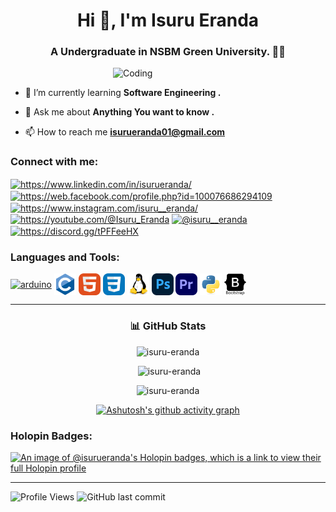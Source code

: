 <h1 align="center">Hi 👋, I'm Isuru Eranda</h1>
<h3 align="center">A Undergraduate in NSBM Green University. 🧑‍💻</h3>

<img align="right" alt="Coding" width="340" src="https://cdn.dribbble.com/users/1162077/screenshots/3848914/programmer.gif">
&nbsp;

- 🌱 I’m currently learning **Software Engineering .**

- 💬 Ask me about **Anything You want to know .**

- 📫 How to reach me **isurueranda01@gmail.com**
  
<!-------- Connect with me icons --------->

<h3 align="left">Connect with me:</h3>
<p align="left">
 
<a href="https://linkedin.com/in/isuru-eranda-ba24b6270/" target="blank"><img align="center" src="https://raw.githubusercontent.com/rahuldkjain/github-profile-readme-generator/master/src/images/icons/Social/linked-in-alt.svg" alt="https://www.linkedin.com/in/isurueranda/" height="30" width="40" /></a>
<a href="https://fb.com/profile.php?id=100076686294109" target="blank"><img align="center" src="https://raw.githubusercontent.com/rahuldkjain/github-profile-readme-generator/master/src/images/icons/Social/facebook.svg" alt="https://web.facebook.com/profile.php?id=100076686294109" height="30" width="40" /></a>
<a href="https://instagram.com/isuru__eranda/" target="blank"><img align="center" src="https://raw.githubusercontent.com/rahuldkjain/github-profile-readme-generator/master/src/images/icons/Social/instagram.svg" alt="https://www.instagram.com/isuru__eranda/" height="30" width="40" /></a>
<a href="https://www.youtube.com/@Isuru_Eranda" target="blank"><img align="center" src="https://raw.githubusercontent.com/rahuldkjain/github-profile-readme-generator/master/src/images/icons/Social/youtube.svg" alt="https://youtube.com/@Isuru_Eranda" height="30" width="40" /></a>
<a href="https://twitter.com/@isuru__eranda" ><img align="center" src="https://raw.githubusercontent.com/rahuldkjain/github-profile-readme-generator/master/src/images/icons/Social/twitter.svg" alt="@isuru__eranda" height="30" width="40" /></a>
<a href="https://discord.gg/https://discord.gg/tPFFeeHX" ><img align="center" src="https://raw.githubusercontent.com/rahuldkjain/github-profile-readme-generator/master/src/images/icons/Social/discord.svg" alt="https://discord.gg/tPFFeeHX" height="30" width="40" /></a>
</p>

<!-------- Languages and Tools icons --------->

<h3 align="left">Languages and Tools:</h3>
<p align="left">
  
 <a href="https://www.arduino.cc/" target="blank"><img align="center"
        src="https://cdn.worldvectorlogo.com/logos/arduino-1.svg" alt="arduino" height="35" width="35" /></a>
<a href="https://www.cprogramming.com/" target="blank"><img align="center"
        src="https://raw.githubusercontent.com/devicons/devicon/master/icons/c/c-original.svg"
        alt=" c" height="35" width="35" /></a>
<a href="https://www.w3schools.com/html/" target="blank"><img align="center"
        src="https://github.com/tandpfun/skill-icons/blob/main/icons/HTML.svg" alt="html5" height="35" width="35" /></a>
<a href="https://www.w3schools.com/css/" target="blank"><img align="center"
        src="https://github.com/tandpfun/skill-icons/blob/main/icons/CSS.svg" alt="css3" height="35" width="35" /></a>
<a href="https://www.linux.org/" target="blank"><img align="center"
        src="https://raw.githubusercontent.com/devicons/devicon/master/icons/linux/linux-original.svg" alt="linux"
        height="35" width="35" /></a>
<a href="https://www.photoshop.com/en" target="blank"><img align="center"
        src="https://github.com/tandpfun/skill-icons/blob/main/icons/Photoshop.svg" alt="photoshop" height="35"
        width="35" /></a>
<a href="https://www.adobe.com/products/premiere.html" target="blank"><img align="center"
        src="https://github.com/tandpfun/skill-icons/blob/main/icons/Premiere.svg" alt="premiere" height="35"
        width="35" /></a>
<a href="https://www.python.org" target="blank"><img align="center"
        src="https://raw.githubusercontent.com/devicons/devicon/master/icons/python/python-original.svg" alt="python" height="35"
        width="35" /></a>
<a href="https://getbootstrap.com" target="blank"><img align="center"
        src="https://raw.githubusercontent.com/devicons/devicon/master/icons/bootstrap/bootstrap-plain-wordmark.svg" alt="bootstrap" height="35"
        width="35" /></a>
</p> 

<hr/>

<!-------- Status -------->

<div align="center">
<h3> 📊 GitHub Stats </h3>
<p><img  src="https://github-readme-streak-stats.herokuapp.com/?user=isuru-eranda&" alt="isuru-eranda" /></p>

<p>&nbsp;<img src="https://github-readme-stats.vercel.app/api?username=isuru-eranda&show_icons=true&locale=en" alt="isuru-eranda" /></p>

<p><img  src="https://github-readme-stats.vercel.app/api/top-langs?username=isuru-eranda&show_icons=true&locale=en&layout=compact" alt="isuru-eranda" /></p>

[![Ashutosh's github activity graph](https://github-readme-activity-graph.vercel.app/graph?username=Isuru-Eranda&theme=github-compact)](https://github.com/ashutosh00710/github-readme-activity-graph)

 </div>
 
<!------ Holopin Badges ------->

<h3 align="left">Holopin Badges:</h3>

[![An image of @isurueranda's Holopin badges, which is a link to view their full Holopin profile](https://holopin.me/isurueranda)](https://holopin.io/@isurueranda)
<hr/>

<!------ Status ------>

![Profile Views](https://komarev.com/ghpvc/?username=Isuru-Eranda)
![GitHub last commit](https://img.shields.io/github/last-commit/Isuru-Eranda/Isuru-Eranda)


